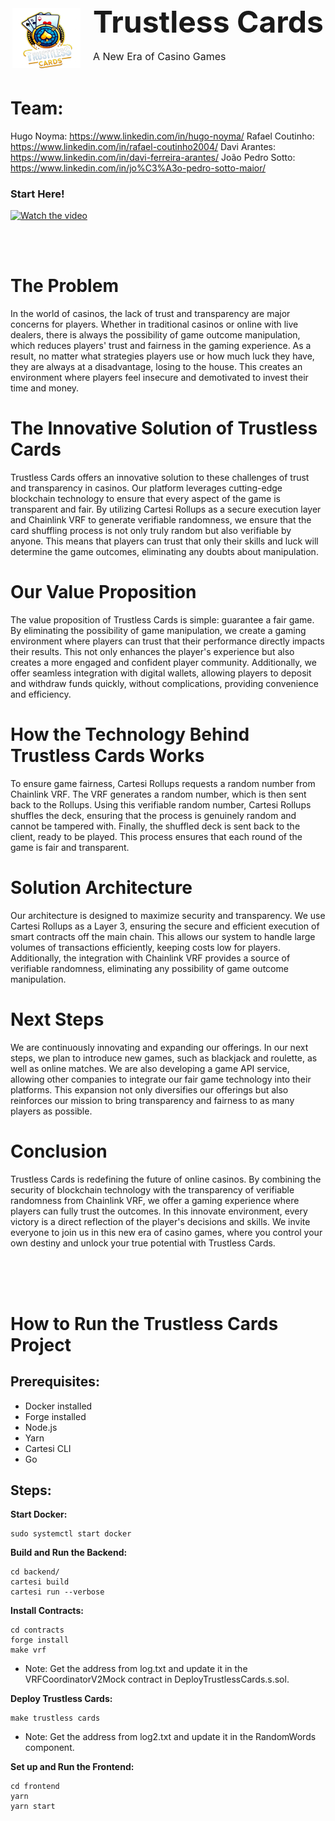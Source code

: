 <div style="display: flex; justify-content: center; align-items: center; margin-bottom: 40px;">
  <img src="./frontend/src/assets/logo.png" alt="Logo" style="height: 6rem; margin-right: 20px;" />
  <div style=" justify-content: center; align-items: center;">
  <h3 style="font-size: 3rem; margin: 0;">Trustless Cards</h3>
  <p style="font-size: 1rem;">A New Era of Casino Games</p>
  </div>
</div>

# Team: 

Hugo Noyma: https://www.linkedin.com/in/hugo-noyma/
Rafael Coutinho: https://www.linkedin.com/in/rafael-coutinho2004/
Davi Arantes: https://www.linkedin.com/in/davi-ferreira-arantes/
João Pedro Sotto: https://www.linkedin.com/in/jo%C3%A3o-pedro-sotto-maior/

### Start Here!

[![Watch the video](https://img.youtube.com/vi/2iOWa43vSwY/hqdefault.jpg)](https://youtu.be/2iOWa43vSwY)

<br/>
<br/>

# The Problem

In the world of casinos, the lack of trust and transparency are major concerns for players. Whether in traditional casinos or online with live dealers, there is always the possibility of game outcome manipulation, which reduces players' trust and fairness in the gaming experience. As a result, no matter what strategies players use or how much luck they have, they are always at a disadvantage, losing to the house. This creates an environment where players feel insecure and demotivated to invest their time and money.

# The Innovative Solution of Trustless Cards

Trustless Cards offers an innovative solution to these challenges of trust and transparency in casinos. Our platform leverages cutting-edge blockchain technology to ensure that every aspect of the game is transparent and fair. By utilizing Cartesi Rollups as a secure execution layer and Chainlink VRF to generate verifiable randomness, we ensure that the card shuffling process is not only truly random but also verifiable by anyone. This means that players can trust that only their skills and luck will determine the game outcomes, eliminating any doubts about manipulation.

# Our Value Proposition

The value proposition of Trustless Cards is simple: guarantee a fair game. By eliminating the possibility of game manipulation, we create a gaming environment where players can trust that their performance directly impacts their results. This not only enhances the player's experience but also creates a more engaged and confident player community. Additionally, we offer seamless integration with digital wallets, allowing players to deposit and withdraw funds quickly, without complications, providing convenience and efficiency.

# How the Technology Behind Trustless Cards Works

To ensure game fairness, Cartesi Rollups requests a random number from Chainlink VRF. The VRF generates a random number, which is then sent back to the Rollups. Using this verifiable random number, Cartesi Rollups shuffles the deck, ensuring that the process is genuinely random and cannot be tampered with. Finally, the shuffled deck is sent back to the client, ready to be played. This process ensures that each round of the game is fair and transparent.

# Solution Architecture

Our architecture is designed to maximize security and transparency. We use Cartesi Rollups as a Layer 3, ensuring the secure and efficient execution of smart contracts off the main chain. This allows our system to handle large volumes of transactions efficiently, keeping costs low for players. Additionally, the integration with Chainlink VRF provides a source of verifiable randomness, eliminating any possibility of game outcome manipulation.

# Next Steps

We are continuously innovating and expanding our offerings. In our next steps, we plan to introduce new games, such as blackjack and roulette, as well as online matches. We are also developing a game API service, allowing other companies to integrate our fair game technology into their platforms. This expansion not only diversifies our offerings but also reinforces our mission to bring transparency and fairness to as many players as possible.

# Conclusion

Trustless Cards is redefining the future of online casinos. By combining the security of blockchain technology with the transparency of verifiable randomness from Chainlink VRF, we offer a gaming experience where players can fully trust the outcomes. In this innovate environment, every victory is a direct reflection of the player's decisions and skills. We invite everyone to join us in this new era of casino games, where you control your own destiny and unlock your true potential with Trustless Cards.

<br/>
<br/>
<br/>

# How to Run the Trustless Cards Project

## Prerequisites:

- Docker installed
- Forge installed
- Node.js
- Yarn
- Cartesi CLI
- Go

## Steps:

**Start Docker:**

```
sudo systemctl start docker
```

**Build and Run the Backend:**

```
cd backend/
cartesi build
cartesi run --verbose
```

**Install Contracts:**

```
cd contracts
forge install
make vrf
```

- Note: Get the address from log.txt and update it in the VRFCoordinatorV2Mock contract in DeployTrustlessCards.s.sol.

**Deploy Trustless Cards:**

```
make trustless cards
```

- Note: Get the address from log2.txt and update it in the RandomWords component.

**Set up and Run the Frontend:**

```
cd frontend
yarn
yarn start
```
